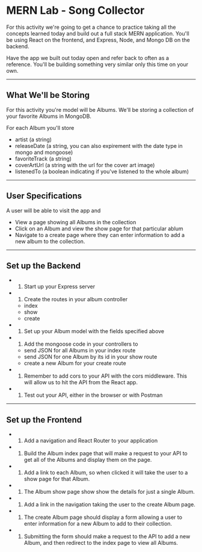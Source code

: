 # MERN Lab - Song Collector

For this activity we're going to get a chance to practice taking all the concepts learned today and build out a full stack MERN application. You'll be using React on the frontend, and Express, Node, and Mongo DB on the backend.

Have the app we built out today open and refer back to often as a reference. You'll be building something very similar only this time on your own.

---

## What We'll be Storing

For this activity you're model will be Albums. We'll be storing a collection of your favorite Albums in MongoDB.

For each Album you'll store
- artist (a string)
- releaseDate (a string, you can also expirement with the date type in mongo and mongoose)
- favoriteTrack (a string)
- coverArtUrl (a string with the url for the cover art image)
- listenedTo (a boolean indicating if you've listened to the whole album)

---

## User Specifications

A user will be able to visit the app and
- View a page showing all Albums in the collection
- Click on an Album and view the show page for that particular ablum
- Navigate to a create page where they can enter information to add a new album to the collection.

---

## Set up the Backend
- 1. Start up your Express server
- 1. Create the routes in your album controller
  - index
  - show
  - create
- 1. Set up your Album model with the fields specified above
- 1. Add the mongoose code in your controllers to
  - send JSON for all Albums in your index route
  - send JSON for one Album by its id in your show route
  - create a new Album for your create route
- 1. Remember to add cors to your API with the cors middleware. This will allow us to hit the API from the React app.
- 1. Test out your API, either in the browser or with Postman

---

## Set up the Frontend
- 1. Add a navigation and React Router to your application
- 1. Build the Album index page that will make a request to your API to get all of the Albums and display them on the page.
- 1. Add a link to each Album, so when clicked it will take the user to a show page for that Album.
- 1. The Album show page show show the details for just a single Album.
- 1. Add a link in the navigation taking the user to the create Album page.
- 1. The create Album page should display a form allowing a user to enter information for a new Album to add to their collection.
- 1. Submitting the form should make a request to the API to add a new Album, and then redirect to the index page to view all Albums.

